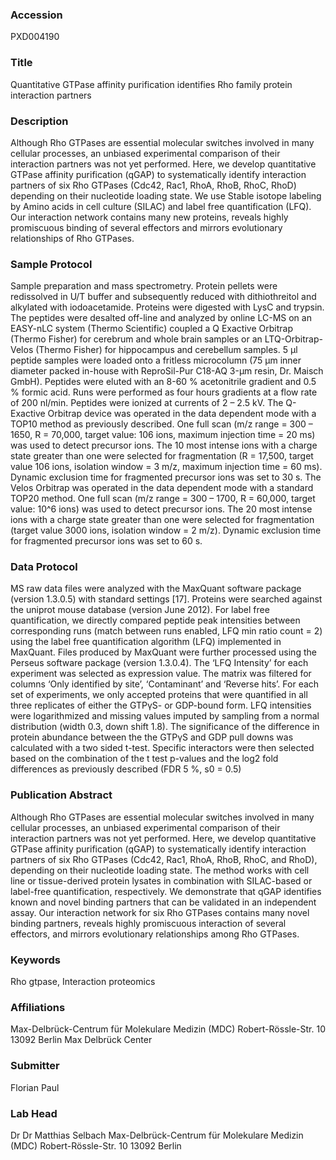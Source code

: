 ### Accession
PXD004190

### Title
Quantitative GTPase affinity purification identifies Rho family protein interaction partners

### Description
Although Rho GTPases are essential molecular switches involved in many cellular processes, an unbiased experimental comparison of their interaction partners was not yet performed. Here, we develop quantitative GTPase affinity purification (qGAP) to systematically identify interaction partners of six Rho GTPases (Cdc42, Rac1, RhoA, RhoB, RhoC, RhoD) depending on their nucleotide loading state. We use Stable isotope labeling by Amino acids in cell culture (SILAC) and label free quantification (LFQ). Our interaction network contains many new proteins, reveals highly promiscuous binding of several effectors and mirrors evolutionary relationships of Rho GTPases.

### Sample Protocol
Sample preparation and mass spectrometry. Protein pellets were redissolved in U/T buffer and subsequently reduced with dithiothreitol and alkylated with iodoacetamide. Proteins were digested with LysC and trypsin. The peptides were desalted off-line and analyzed by online LC-MS on an EASY-nLC system (Thermo Scientific) coupled a Q Exactive Orbitrap (Thermo Fisher) for cerebrum and whole brain samples or an LTQ-Orbitrap-Velos (Thermo Fisher) for hippocampus and cerebellum samples. 5 µl peptide samples were loaded onto a fritless microcolumn (75 µm inner diameter packed in-house with ReproSil-Pur C18-AQ 3-µm resin, Dr. Maisch GmbH). Peptides were eluted with an 8-60 % acetonitrile gradient and 0.5 % formic acid. Runs were performed as four hours gradients at a flow rate of 200 nl/min. Peptides were ionized at currents of 2 – 2.5 kV. The Q-Exactive Orbitrap device was operated in the data dependent mode with a TOP10 method as previously described. One full scan (m/z range = 300 – 1650, R = 70,000, target value: 106 ions, maximum injection time = 20 ms) was used to detect precursor ions. The 10 most intense ions with a charge state greater than one were selected for fragmentation (R = 17,500, target value 106 ions, isolation window = 3 m/z, maximum injection time = 60 ms). Dynamic exclusion time for fragmented precursor ions was set to 30 s. The Velos Orbitrap was operated in the data dependent mode with a standard TOP20 method. One full scan (m/z range = 300 – 1700, R = 60,000, target value: 10^6 ions) was used to detect precursor ions. The 20 most intense ions with a charge state greater than one were selected for fragmentation (target value 3000 ions, isolation window = 2 m/z). Dynamic exclusion time for fragmented precursor ions was set to 60 s.

### Data Protocol
MS raw data files were analyzed with the MaxQuant software package (version 1.3.0.5) with standard settings [17]. Proteins were searched against the uniprot mouse database (version June 2012). For label free quantification, we directly compared peptide peak intensities between corresponding runs (match between runs enabled, LFQ min ratio count = 2) using the label free quantification algorithm (LFQ) implemented in MaxQuant. Files produced by MaxQuant were further processed using the Perseus software package (version 1.3.0.4). The ‘LFQ Intensity’ for each experiment was selected as expression value. The matrix was filtered for columns ‘Only identified by site’, ‘Contaminant’ and ‘Reverse hits’. For each set of experiments, we only accepted proteins that were quantified in all three replicates of either the GTPγS- or GDP-bound form. LFQ intensities were logarithmized and missing values imputed by sampling from a normal distribution (width 0.3, down shift 1.8). The significance of the difference in protein abundance between the the GTPγS and GDP pull downs was calculated with a two sided t-test. Specific interactors were then selected based on the combination of the t test p-values and the log2 fold differences as previously described (FDR 5 %, s0 = 0.5)

### Publication Abstract
Although Rho GTPases are essential molecular switches involved in many cellular processes, an unbiased experimental comparison of their interaction partners was not yet performed. Here, we develop quantitative GTPase affinity purification (qGAP) to systematically identify interaction partners of six Rho GTPases (Cdc42, Rac1, RhoA, RhoB, RhoC, and RhoD), depending on their nucleotide loading state. The method works with cell line or tissue-derived protein lysates in combination with SILAC-based or label-free quantification, respectively. We demonstrate that qGAP identifies known and novel binding partners that can be validated in an independent assay. Our interaction network for six Rho GTPases contains many novel binding partners, reveals highly promiscuous interaction of several effectors, and mirrors evolutionary relationships among Rho GTPases.

### Keywords
Rho gtpase, Interaction proteomics

### Affiliations
Max-Delbrück-Centrum für Molekulare Medizin (MDC) Robert-Rössle-Str. 10 13092 Berlin
Max Delbrück Center

### Submitter
Florian Paul

### Lab Head
Dr Dr Matthias Selbach
Max-Delbrück-Centrum für Molekulare Medizin (MDC) Robert-Rössle-Str. 10 13092 Berlin


